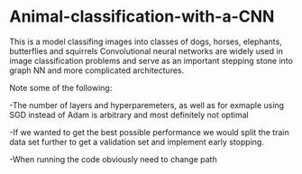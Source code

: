 # Animal-classification-with-a-CNN
This is a model classifing images into classes of dogs, horses, elephants, butterflies and squirrels
Convolutional neural networks are widely used in image classification problems and serve as an important stepping stone into graph NN and more complicated architectures.

Note some of the following:

-The number of layers and hyperparemeters, as well as for exmaple using SGD instead of Adam is arbitrary and most definitely not optimal


-If we wanted to get the best possible performance we would split the train data set further to get a validation set and implement early stopping.


-When running the code obviously need to change path


